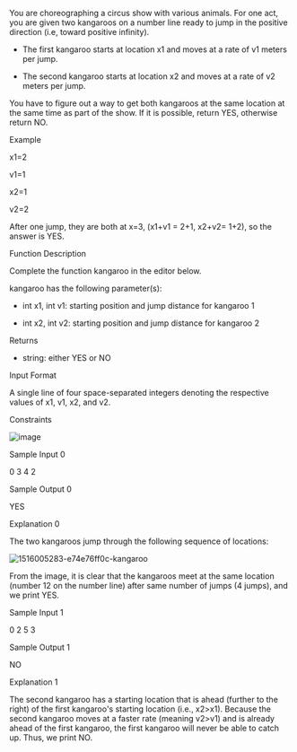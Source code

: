 You are choreographing a circus show with various animals. For one act, you are given two kangaroos on a number line ready to jump in the positive direction (i.e, toward positive infinity).

* The first kangaroo starts at location x1 and moves at a rate of v1 meters per jump.

* The second kangaroo starts at location x2 and moves at a rate of v2 meters per jump.

You have to figure out a way to get both kangaroos at the same location at the same time as part of the show. If it is possible, return YES, otherwise return NO.

Example

x1=2

v1=1

x2=1

v2=2

After one jump, they are both at x=3, (x1+v1 = 2+1, x2+v2= 1+2), so the answer is YES.

Function Description

Complete the function kangaroo in the editor below.

kangaroo has the following parameter(s):

* int x1, int v1: starting position and jump distance for kangaroo 1

* int x2, int v2: starting position and jump distance for kangaroo 2

Returns

* string: either YES or NO

Input Format

A single line of four space-separated integers denoting the respective values of x1, v1, x2, and v2.

Constraints

![image](https://user-images.githubusercontent.com/79637254/212820441-c566e163-063b-4c90-b9c8-1422c67d769c.png)

Sample Input 0

0 3 4 2

Sample Output 0

YES

Explanation 0

The two kangaroos jump through the following sequence of locations:

![1516005283-e74e76ff0c-kangaroo](https://user-images.githubusercontent.com/79637254/212820486-f0ae19c0-5ae8-4e51-ac82-dfbf0d64650c.png)


From the image, it is clear that the kangaroos meet at the same location (number 12 on the number line) after same number of jumps (4 jumps), and we print YES.

Sample Input 1

0 2 5 3

Sample Output 1

NO

Explanation 1

The second kangaroo has a starting location that is ahead (further to the right) of the first kangaroo's starting location (i.e., x2>x1). Because the second kangaroo moves at a faster rate (meaning v2>v1) and is already ahead of the first kangaroo, the first kangaroo will never be able to catch up. Thus, we print NO.
